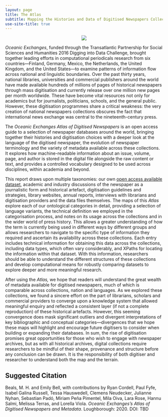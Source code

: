 ```yaml
---
layout: page
title: The Atlas
subtitle: Mapping the Histories and Data of Digitised Newspapers Collections Around the World
use-site-title: true
---
```


<p align="center"><a href="https://www.digitisednewspapers.net/img/infographic.jpg"><img src="https://www.digitisednewspapers.net/img/numbers.jpg"></a></p>

*Oceanic Exchanges*, funded through the Transatlantic Partnership for Social Sciences and Humanities 2016 Digging into Data Challenge, brought together leading efforts in computational periodicals research from six countries—Finland, Germany, Mexico, the Netherlands, the United Kingdom, and the United States—to examine patterns of information flow across national and linguistic boundaries. Over the past thirty years, national libraries, universities and commercial publishers around the world have made available hundreds of millions of pages of historical newspapers through mass digitisation and currently release over one million new pages per month worldwide. These have become vital resources not only for academics but for journalists, politicians, schools, and the general public. However, these digitisation programmes share a critical weakness: the very creation of national newspapers collections obscures the fact that international news exchange was central to the nineteenth-century press.

The *Oceanic Exchanges Atlas of Digitised Newspapers* is an open access guide to a selection of newspaper databases around the world, bringing together their histories and digitisation choices with a deeper look at the language of the digitised newspaper, the evolution of newspaper terminology and the variety of metadata available across these collections. It explores how machine-readable information about an issue, volume, page, and author is stored in the digital file alongside the raw content or text, and provides a controlled vocabulary designed to be used across disciplines, within academia and beyond.

This report draws upon multiple taxonomies: our own [open access available dataset](https://github.com/OceanicExchanges), academic and industry discussions of the newspaper as a journalistic form and historical artefact, digitisation guidelines and strategies, library websites, annual reports, interviews with librarians and digitisation providers and the data files themselves. The maps of this *Atlas* explore each of our ontological categories in detail, providing a selection of language variants, the technical definition we employed in the categorisation process, and notes on its usage across the collections and in the wider world of press history. This allows a greater understanding of how the term is currently being used in different ways by different groups and allows researchers to navigate to the specific type of information they required and ascertain its availability across these collections. Each entry includes technical information for obtaining this data across the collections, including data types, which often vary considerably, and XPaths for locating the information within that dataset. With this information, researchers should be able to understand the different structures of these collections and develop computational means for robustly comparing datasets to explore deeper and more meaningful research.

After using the *Atlas,* we hope that readers will understand the great wealth of metadata available for digitised newspapers, much of which is comparable across collections, nation and languages. As we explored these collections, we found a sincere effort on the part of librarians, scholars and commercial providers to converge upon a knowledge system that allowed meaningful enquiry and reflected a consistent layer (if not a complete reproduction) of these historical artefacts. However, this seeming convergence does mask significant outliers and divergent interpretations of key bibliographic and conceptual categories—divergences that we hope these maps will highlight and encourage future digitisers to consider when building or expanding their databases. In sum, the rise of digitisation promises great opportunities for those who wish to engage with newspaper archives, but as with all historical archives, digital collections require researchers to be mindful of their shape, provenance and structure before any conclusion can be drawn. It is the responsibility of both digitiser and researcher to understand both the map and the terrain.

## Suggested Citation

Beals, M. H. and Emily Bell, with contributions by Ryan Cordell, Paul Fyfe, Isabel Galina Russell, Tessa Hauswedell, Clemens Neudecker, Julianne Nyhan, Sebastian Padó, Miriam Peña Pimentel, Mila Oiva, Lara Rose, Hannu Salmi, Melissa Terras, and Lorella Viola. *Oceanic Exchanges’s* *Atlas of Digitised Newspapers and Metadata*. Loughborough: 2020. DOI: TBD
